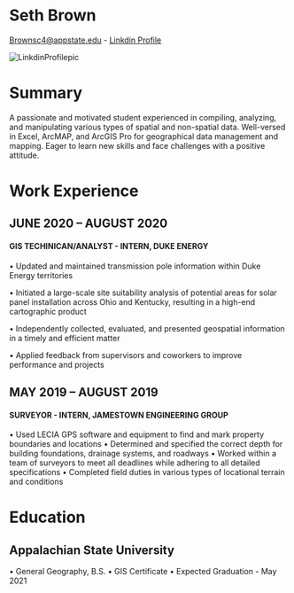 # Seth Brown
Brownsc4@appstate.edu - [Linkdin Profile](linkedin.com/in/seth-brown-013125192)


![LinkdinProfilepic](https://media-exp1.licdn.com/dms/image/C4E03AQHT1jXJLfOHoA/profile-displayphoto-shrink_400_400/0?e=1604534400&v=beta&t=FJ4GnCONcwdfRTY6XrWfZBQP5ll3KYSB_BC5wU-s8nI)
# Summary
A passionate and motivated student experienced in compiling, analyzing, and manipulating various types of spatial and non-spatial data. Well-versed in Excel, ArcMAP, and ArcGIS Pro for geographical data management and mapping. Eager to learn new skills and face challenges with a positive attitude.
# Work Experience
## JUNE 2020 – AUGUST 2020
#### GIS TECHINICAN/ANALYST - INTERN, DUKE ENERGY
•	Updated and maintained transmission pole information within Duke Energy territories

•	Initiated a large-scale site suitability analysis of potential areas for solar panel installation across Ohio and Kentucky, resulting in a high-end cartographic product

•	Independently collected, evaluated, and presented geospatial information in a timely and efficient matter

•	Applied feedback from supervisors and coworkers to improve performance and projects
## MAY 2019 – AUGUST 2019
#### SURVEYOR - INTERN, JAMESTOWN ENGINEERING GROUP
•	Used LECIA GPS software and equipment to find and mark property boundaries and locations
•	Determined and specified the correct depth for building foundations, drainage systems, and roadways
•	Worked within a team of surveyors to meet all deadlines while adhering to all detailed specifications
•	Completed field duties in various types of locational terrain and conditions
# Education
## Appalachian State University
•	General Geography, B.S.
•	GIS Certificate
•	Expected Graduation - May 2021
